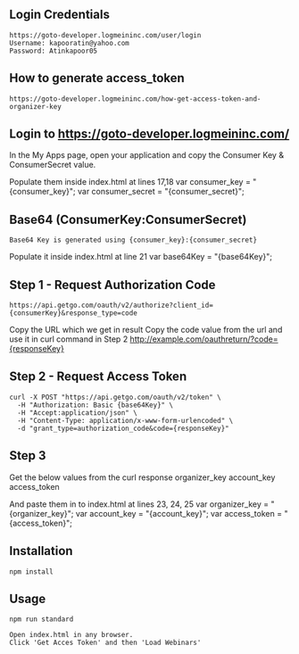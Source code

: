 ## Login Credentials

    https://goto-developer.logmeininc.com/user/login
    Username: kapooratin@yahoo.com
    Password: Atinkapoor05

## How to generate access_token

    https://goto-developer.logmeininc.com/how-get-access-token-and-organizer-key

## Login to https://goto-developer.logmeininc.com/
  In the My Apps page, open your application and copy the Consumer Key & ConsumerSecret value.

  Populate them inside index.html at lines 17,18
    var consumer_key = "{consumer_key}";
    var consumer_secret = "{consumer_secret}";

## Base64 (ConsumerKey:ConsumerSecret)
    Base64 Key is generated using {consumer_key}:{consumer_secret}

  Populate it inside index.html at line 21
    var base64Key = "{base64Key}";

## Step 1 - Request Authorization Code 
    https://api.getgo.com/oauth/v2/authorize?client_id={consumerKey}&response_type=code

  Copy the URL which we get in result
  Copy the code value from the url and use it in curl command in Step 2
    http://example.com/oauthreturn/?code={responseKey}

## Step 2 - Request Access Token

    curl -X POST "https://api.getgo.com/oauth/v2/token" \
      -H "Authorization: Basic {base64Key}" \
      -H "Accept:application/json" \
      -H "Content-Type: application/x-www-form-urlencoded" \
      -d "grant_type=authorization_code&code={responseKey}"
  
## Step 3
  Get the below values from the curl response
    organizer_key
    account_key
    access_token

  And paste them in to index.html at lines 23, 24, 25
    var organizer_key = "{organizer_key}";
    var account_key = "{account_key}";
    var access_token = "{access_token}";

## Installation

    npm install

## Usage

    npm run standard

    Open index.html in any browser.
    Click 'Get Acces Token' and then 'Load Webinars' 

